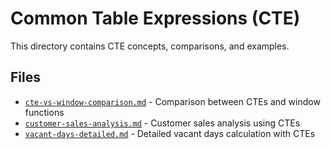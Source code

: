 # Common Table Expressions (CTE)

This directory contains CTE concepts, comparisons, and examples.

## Files

- [`cte-vs-window-comparison.md`](cte-vs-window-comparison.md) - Comparison between CTEs and window functions
- [`customer-sales-analysis.md`](customer-sales-analysis.md) - Customer sales analysis using CTEs
- [`vacant-days-detailed.md`](vacant-days-detailed.md) - Detailed vacant days calculation with CTEs